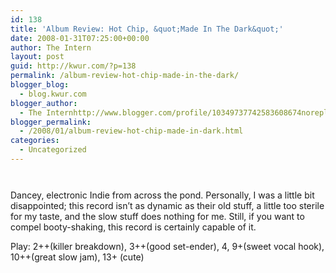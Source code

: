 ```yaml
---
id: 138
title: 'Album Review: Hot Chip, &quot;Made In The Dark&quot;'
date: 2008-01-31T07:25:00+00:00
author: The Intern
layout: post
guid: http://kwur.com/?p=138
permalink: /album-review-hot-chip-made-in-the-dark/
blogger_blog:
  - blog.kwur.com
blogger_author:
  - The Internhttp://www.blogger.com/profile/10349737742583608674noreply@blogger.com
blogger_permalink:
  - /2008/01/album-review-hot-chip-made-in-dark.html
categories:
  - Uncategorized
---
```

<div class="pf-content">
  <p>
    <a onblur="try {parent.deselectBloggerImageGracefully();} catch(e) {}" href="http://www.kwur.com/blog/uploaded_images/hotchip-743816.jpg"><img style="margin: 0px auto 10px; display: block; text-align: center; cursor: pointer;" src="http://www.kwur.com/blog/uploaded_images/hotchip-743812.jpg" alt="" border="0" /></a><br />Dancey, electronic Indie from across the pond. Personally, I was a little bit disappointed; this record isn&#8217;t as dynamic as their old stuff, a little too sterile for my taste, and the slow stuff does nothing for me. Still, if you want to compel booty-shaking, this record is certainly capable of it.
  </p>
  
  <p>
    Play: 2++(killer breakdown), 3++(good set-ender), 4, 9+(sweet vocal hook), 10++(great slow jam), 13+ (cute)
  </p>
</div>
